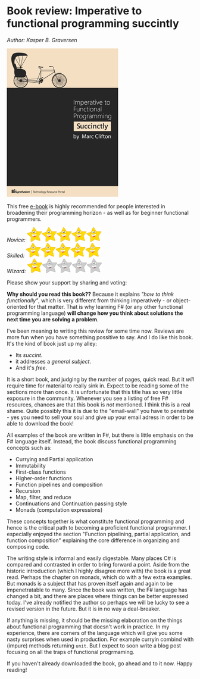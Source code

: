# Book review: Imperative to functional programming succintly
*Author: Kasper B. Graversen*
<ArticleHeaderUrls/><Categories Tags="Book_Review, FSharp, Functional_Programming">
</Categories>

<img src="imperative_funtional.png">


This free [e-book](https://www.syncfusion.com/resources/techportal/details/ebooks/imperative) is highly recommended for people interested in broadening their programming horizon - as well as for beginner functional programmers.

*Novice:* <img src="star.jpg" width="40px"><img src="star.jpg" width="40px"><img src="star.jpg" width="40px"><img src="star.jpg" width="40px"><img src="star.jpg" width="40px">  
*Skilled:* <img src="star.jpg" width="40px"><img src="star.jpg" width="40px"><img src="star.jpg" width="40px"><img src="star.jpg" width="40px"><img src="star.jpg" width="40px">  
*Wizard:* <img src="star.jpg" width="40px"><img src="missingstar.jpg" width="40px"><img src="missingstar.jpg" width="40px"><img src="missingstar.jpg" width="40px"><img src="missingstar.jpg" width="40px">  

Please show your support by sharing and voting:
<SocialShareButtons>
</SocialShareButtons>

**Why should you read this book??** Because it explains *"how to think functionally"*, which is very different from thinking imperatively - or object-oriented for that matter. That is why learning F# (or any other functional programming language) **will change how you think about solutions the next time you are solving a problem**. 

​I've been meaning to writing this review for some time now. Reviews are more fun when you have something possitive to say. And I do like this book. It's the kind of book just up my alley: 

  * Its *succint*.
  * it addresses a *general subject*. 
  * And it's *free*. 
  
It is a short book, and judging by the number of pages, quick read. But it *will* require time for material to really sink in. Expect to be reading some of the sections more than once. It is unfortunate that this title has so very little exposure in the community. Whenever you see a listing of free F# resources, chances are that this book is *not* mentioned. I think this is a real shame. Quite possibly this it is due to the "email-wall" you have to penetrate - yes you need to sell your soul and give up your email adress in order to be able to download the book!


All examples of the book are written in F#, but there is little emphasis on the F# language itself. Instead, the book discuss functional programming concepts such as:

  * Currying and Partial application
  * Immutability
  * First-class functions
  * Higher-order functions
  * Function pipelines and composition
  * Recursion
  * Map, filter, and reduce
  * Continuations and Continuation passing style
  * Monads (computation expressions)

These concepts together is what constitute functional programming and hence is the critical path to becoming a proficient functional programmer. I especially enjoyed the section "Function pipelining, partial application, and function composition" explaining the core difference in organizing and composing code.

The writing style is informal and easily digestable. Many places C# is compared and contrasted in order to bring forward a point. Aside from the historic introduction (which I highly disagree more with) the book is a great read. Perhaps the chapter on monads, which do with a few extra examples. But monads is a subject that has proven itself again and again to be impenetratable to many. Since the book was written, the F# language has changed a bit, and there are places where things can be better expressed today. I've already notified the author so perhaps we will be lucky to see a revised version in the future. But it is in no way a deal-breaker.

If anything is missing, it should be the missing elaboration on the things about functional programming that doesn't work in practice. In my experience, there are corners of the language which will give you some nasty surprises when used in production. For example curryin combind with (impure) methods returning `unit`. But I expect to soon write a blog post focusing on all the traps of functional progrmaming.​

If you haven't already downloaded the book, go ahead and to it now. Happy reading!

<br><br>
<CommentText>
</CommentText>

<br><br>​

